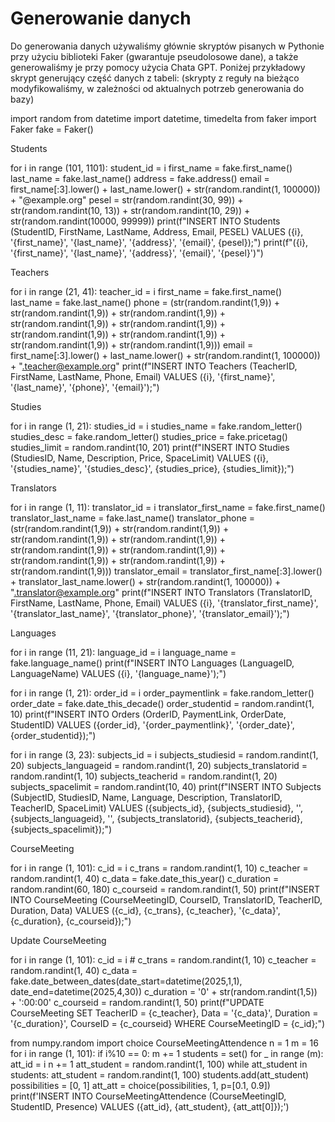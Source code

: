 # Generowanie danych

Do generowania danych używaliśmy głównie skryptów pisanych w Pythonie przy użyciu
biblioteki Faker (gwarantuje pseudolosowe dane), a także generowaliśmy je przy pomocy
użycia Chata GPT. Poniżej przykładowy skrypt generujący część danych z tabeli:
(skrypty z reguły na bieżąco modyfikowaliśmy, w zależności od aktualnych potrzeb
generowania do bazy)

import random
from datetime import datetime, timedelta
from faker import Faker
fake = Faker()

Students

for i in range (101, 1101):
    student_id = i
    first_name = fake.first_name()
    last_name = fake.last_name()
    address = fake.address()
    email = first_name[:3].lower() + last_name.lower() + str(random.randint(1, 100000)) + "@example.org"
    pesel = str(random.randint(30, 99)) + str(random.randint(10, 13)) + str(random.randint(10, 29)) + str(random.randint(10000, 99999))
    print(f"INSERT INTO Students (StudentID, FirstName, LastName, Address, Email, PESEL) VALUES ({i}, '{first_name}', '{last_name}', '{address}', '{email}', {pesel});")
    print(f"({i}, '{first_name}', '{last_name}', '{address}', '{email}', '{pesel}')")
    
Teachers

for i in range (21, 41):
    teacher_id = i
    first_name = fake.first_name()
    last_name = fake.last_name()
    phone = (str(random.randint(1,9)) + str(random.randint(1,9)) + str(random.randint(1,9)) + str(random.randint(1,9)) + str(random.randint(1,9)) + str(random.randint(1,9)) + str(random.randint(1,9)) + str(random.randint(1,9)) + str(random.randint(1,9)))
    email = first_name[:3].lower() + last_name.lower() + str(random.randint(1, 100000)) + ".teacher@example.org"
    print(f"INSERT INTO Teachers (TeacherID, FirstName, LastName, Phone, Email) VALUES ({i}, '{first_name}', '{last_name}', '{phone}', '{email}');")

 Studies

for i in range (1, 21):
    studies_id = i
    studies_name = fake.random_letter()
    studies_desc = fake.random_letter()
    studies_price = fake.pricetag()
    studies_limit = random.randint(10, 201)
    print(f"INSERT INTO Studies (StudiesID, Name, Description, Price, SpaceLimit) VALUES ({i}, '{studies_name}', '{studies_desc}', {studies_price}, {studies_limit});")

Translators

for i in range (1, 11):
    translator_id = i
    translator_first_name = fake.first_name()
    translator_last_name = fake.last_name()
    translator_phone = (str(random.randint(1,9)) + str(random.randint(1,9)) + str(random.randint(1,9)) + str(random.randint(1,9)) + str(random.randint(1,9)) + str(random.randint(1,9)) + str(random.randint(1,9)) + str(random.randint(1,9)) + str(random.randint(1,9)))
    translator_email = translator_first_name[:3].lower() + translator_last_name.lower() + str(random.randint(1, 100000)) + ".translator@example.org"
    print(f"INSERT INTO Translators (TranslatorID, FirstName, LastName, Phone, Email) VALUES ({i}, '{translator_first_name}', '{translator_last_name}', '{translator_phone}', '{translator_email}');")

Languages 

for i in range (11, 21):
    language_id = i
    language_name = fake.language_name()
    print(f"INSERT INTO Languages (LanguageID, LanguageName) VALUES ({i}, '{language_name}');")

for i in range (1, 21):
    order_id = i
    order_paymentlink = fake.random_letter()
    order_date = fake.date_this_decade()
    order_studentid = random.randint(1, 10)
    print(f"INSERT INTO Orders (OrderID, PaymentLink, OrderDate, StudentID) VALUES ({order_id}, '{order_paymentlink}', '{order_date}', {order_studentid});")

for i in range (3, 23):
    subjects_id = i
    subjects_studiesid = random.randint(1, 20)
    subjects_languageid = random.randint(1, 20)
    subjects_translatorid = random.randint(1, 10)
    subjects_teacherid = random.randint(1, 20)
    subjects_spacelimit = random.randint(10, 40)
    print(f"INSERT INTO Subjects (SubjectID, StudiesID, Name, Language, Description, TranslatorID, TeacherID, SpaceLimit) VALUES ({subjects_id}, {subjects_studiesid}, '', {subjects_languageid}, '', {subjects_translatorid}, {subjects_teacherid}, {subjects_spacelimit});")

CourseMeeting

for i in range (1, 101):
    c_id = i
    c_trans = random.randint(1, 10)
    c_teacher = random.randint(1, 40)
    c_data = fake.date_this_year()
    c_duration = random.randint(60, 180)
    c_courseid = random.randint(1, 50)
    print(f"INSERT INTO CourseMeeting (CourseMeetingID, CourseID, TranslatorID, TeacherID, Duration, Data) VALUES ({c_id}, {c_trans}, {c_teacher}, '{c_data}', {c_duration}, {c_courseid});")

Update CourseMeeting

for i in range (1, 101):
    c_id = i
    # c_trans = random.randint(1, 10)
    c_teacher = random.randint(1, 40)
    c_data = fake.date_between_dates(date_start=datetime(2025,1,1), date_end=datetime(2025,4,30))
    c_duration = '0' + str(random.randint(1,5)) + ':00:00'
    c_courseid = random.randint(1, 50)
    print(f"UPDATE CourseMeeting SET TeacherID = {c_teacher}, Data = '{c_data}', Duration = '{c_duration}', CourseID = {c_courseid} WHERE CourseMeetingID = {c_id};")

from numpy.random import choice
CourseMeetingAttendence
n = 1
m = 16
for i in range (1, 101):
    if i%10 == 0: m += 1
    students = set()
    for _ in range (m):
        att_id = i
        n += 1
        att_student = random.randint(1, 100)
        while att_student in students:
            att_student = random.randint(1, 100)
        students.add(att_student)
        possibilities = [0, 1]
        att_att = choice(possibilities, 1, p=[0.1, 0.9])
        print(f'INSERT INTO CourseMeetingAttendence (CourseMeetingID, StudentID, Presence) VALUES ({att_id}, {att_student}, {att_att[0]});')
